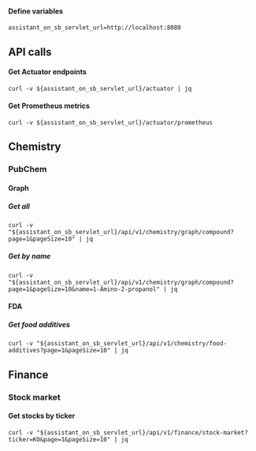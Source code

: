 #### Define variables
```shell
assistant_on_sb_servlet_url=http://localhost:8080
```
## API calls
#### Get Actuator endpoints
```shell
curl -v ${assistant_on_sb_servlet_url}/actuator | jq
```
#### Get Prometheus metrics
```shell
curl -v ${assistant_on_sb_servlet_url}/actuator/prometheus
```
## Chemistry
### PubChem
#### Graph
##### Get all
```shell
curl -v "${assistant_on_sb_servlet_url}/api/v1/chemistry/graph/compound?page=1&pageSize=10" | jq
```
##### Get by name
```shell
curl -v "${assistant_on_sb_servlet_url}/api/v1/chemistry/graph/compound?page=1&pageSize=10&name=1-Amino-2-propanol" | jq
```
#### FDA
##### Get food additives
```shell
curl -v "${assistant_on_sb_servlet_url}/api/v1/chemistry/food-additives?page=1&pageSize=10" | jq
```
## Finance
### Stock market
#### Get stocks by ticker
```shell
curl -v "${assistant_on_sb_servlet_url}/api/v1/finance/stock-market?ticker=KO&page=1&pageSize=10" | jq
```
